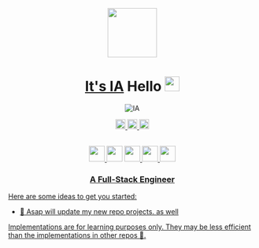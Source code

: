 
<div align="center">
<!-- Title: -->
  <a href="https://github.com/aboamen7000/">
    <img src="https://raw.githubusercontent.com/DevIA3kl/other/master/more/256_128.gif" height="100">
  </a>
  
 
  <h1><a href="https://github.com/aboamen7000/">It's IA</a> Hello <img src="https://raw.githubusercontent.com/DevIA3kl/other/master/more/wave.gif" width="30px" height="30px"> </h1>
<!-- Labels: -->
  <!-- First row: -->
 
   <p align="center"> <img src="https://komarev.com/ghpvc/?username=aboamen7000&label=Profile%20views&color=0059b3&style=flat-square&label=VIEWS" alt="IA" /> </p>
  
  
  <a href="https://gitpod.io/#https://github.com/aboamen7000/Python">
    <img src="https://img.shields.io/badge/Gitpod-Ready--to--Code-blue?&color=0059b3&logo=gitpod&style=flat-square" height="20" alt="Gitpod Ready-to-Code">
  </a>
  <a href="https://github.com/aboamen7000/aboamen7000/README.md">
    <img src="https://img.shields.io/static/v1.svg?label=Contributions&message=Welcome&color=0059b3&logo=C&style=flat-square" height="20" alt="Contributions Welcome">

  
  <a href="https://discord.gg/bVGQA3gk4z">
    <img src="https://img.shields.io/discord/1083781801262186557?color=0059b3&label=Discord&logo=discord&style=flat-square" height="20" alt="Discord chat">
  </a>
<br><br>
    
    
<p align="center">
  
<a href="https://en.wikipedia.org/wiki/User:IAIBO" alt="wiki"><img height="32" width="32" src="https://cdn.jsdelivr.net/npm/simple-icons@3.13.0/icons/wikipedia.svg" />
<a href="https://www.linkedin.com/in/ibrahim-amen-07ba96121/" alt="linkedin"><img height="32" width="32" src="https://cdn.jsdelivr.net/npm/simple-icons@v3/icons/linkedin.svg" /></a>
<a href="https://twitter.com/intent/follow?screen_name=ABOAMIN83926074" alt="twitter"><img height="32" width="32" src="https://cdn.jsdelivr.net/npm/simple-icons@v3/icons/twitter.svg" />
<a href="https://www.facebook.com/IAIBO/" alt="twitter"><img height="32" width="32" src="https://cdn.jsdelivr.net/npm/simple-icons@3.13.0/icons/facebook.svg" /> 
<a href="https://discordapp.com/users/IBO#5901" alt="discord"><img height="32" width="32" src="https://cdn.jsdelivr.net/npm/simple-icons@3.13.0/icons/discord.svg" />

</p>

  
<!-- Short description: -->
  <h3>A Full-Stack Engineer</h3>
  
</div>
Here are some ideas to get you started:

- 🥴 Asap will update my new repo projects. as well

Implementations are for learning purposes only. They may be less efficient than the implementations in other repos 🐶.

<!--
**aboamen7000/aboamen7000** is a ✨ _special_ ✨ repository because its `README.md` (this file) appears on your GitHub profile.


-->
